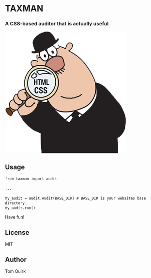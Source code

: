 # TAXMAN
### A CSS-based auditor that is actually useful

![](taxman.png)

## Usage

```
from taxman import audit

...

my_audit = audit.Audit(BASE_DIR) # BASE_DIR is your websites base directory
my_audit.run()
```
Have fun!

## License
MIT

## Author
Tom Quirk